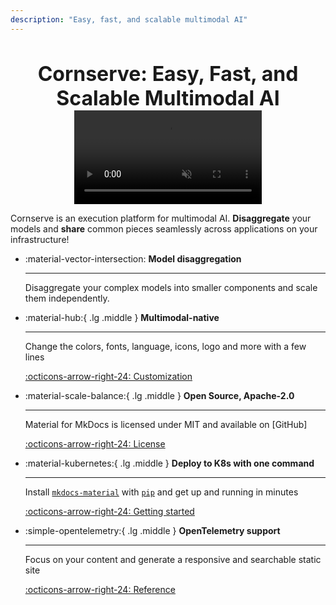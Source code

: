```yaml
---
description: "Easy, fast, and scalable multimodal AI"
---
```


<div align="center">
  <h1 style="font-size: 2rem; margin-bottom: 0px">Cornserve: Easy, Fast, and Scalable Multimodal AI</h1>
</div>

<div align="center" class="video-container">
  <video autoplay muted alt="type:video">
    <source src="assets/video/cornserve.mp4" type="video/mp4">
  </video>
</div>

Cornserve is an execution platform for multimodal AI.
**Disaggregate** your models and **share** common pieces seamlessly across applications on your infrastructure!

<div class="grid cards" markdown>

-   :material-vector-intersection: **Model disaggregation**

    ---

    Disaggregate your complex models into smaller components and
    scale them independently.

-   :material-hub:{ .lg .middle } **Multimodal-native**

    ---

    Change the colors, fonts, language, icons, logo and more with a few lines

    [:octicons-arrow-right-24: Customization](#)

-   :material-scale-balance:{ .lg .middle } __Open Source, Apache-2.0__

    ---

    Material for MkDocs is licensed under MIT and available on [GitHub]

    [:octicons-arrow-right-24: License](#)

-   :material-kubernetes:{ .lg .middle } __Deploy to K8s with one command__

    ---

    Install [`mkdocs-material`](#) with [`pip`](#) and get up
    and running in minutes

    [:octicons-arrow-right-24: Getting started](#)

-   :simple-opentelemetry:{ .lg .middle } __OpenTelemetry support__

    ---

    Focus on your content and generate a responsive and searchable static site

    [:octicons-arrow-right-24: Reference](#)

</div>
